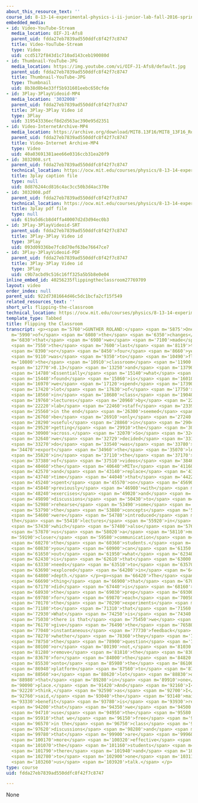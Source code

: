```yaml
---
about_this_resource_text: ''
course_id: 8-13-14-experimental-physics-i-ii-junior-lab-fall-2016-spring-2017
embedded_media:
- id: Video-YouTube-Stream
  media_location: OIF-J1-Afs8
  parent_uid: fdda27eb7839ad550ddfc8f42f7c8747
  title: Video-YouTube-Stream
  type: Video
  uid: ccd5172f843d1c710ad143ceb190080d
- id: Thumbnail-YouTube-JPG
  media_location: https://img.youtube.com/vi/OIF-J1-Afs8/default.jpg
  parent_uid: fdda27eb7839ad550ddfc8f42f7c8747
  title: Thumbnail-YouTube-JPG
  type: Thumbnail
  uid: 8b38d0b4e33ff5b931601eebc650cfde
- id: 3Play-3PlayVideoid-MP4
  media_location: '3032008'
  parent_uid: fdda27eb7839ad550ddfc8f42f7c8747
  title: 3Play-3Play Video id
  type: 3Play
  uid: 319543336ecf8d2d563ac390e95d2351
- id: Video-InternetArchive-MP4
  media_location: https://archive.org/download/MIT8.13F16/MIT8_13F16_Roland_Flipping_the_Classroom_300k.mp4
  parent_uid: fdda27eb7839ad550ddfc8f42f7c8747
  title: Video-Internet Archive-MP4
  type: Video
  uid: 40a03691381aee66e0316ccb31ea20f9
- id: 3032008.srt
  parent_uid: fdda27eb7839ad550ddfc8f42f7c8747
  technical_location: https://ocw.mit.edu/courses/physics/8-13-14-experimental-physics-i-ii-junior-lab-fall-2016-spring-2017/instructor-insights/prof.-gunther-rolands-insights/flipping-the-classroom/3032008.srt
  title: 3play caption file
  type: null
  uid: 8d876244cd816c4ac3cc50b3d4ac370e
- id: 3032008.pdf
  parent_uid: fdda27eb7839ad550ddfc8f42f7c8747
  technical_location: https://ocw.mit.edu/courses/physics/8-13-14-experimental-physics-i-ii-junior-lab-fall-2016-spring-2017/instructor-insights/prof.-gunther-rolands-insights/flipping-the-classroom/3032008.pdf
  title: 3play pdf file
  type: null
  uid: 619a5d6cb8d4ffa40007d2d3d94ec0b3
- id: 3Play-3PlayVideoid-SRT
  parent_uid: fdda27eb7839ad550ddfc8f42f7c8747
  title: 3Play-3Play Video id
  type: 3Play
  uid: 093d09336be7fc8d70ef63be76647ce7
- id: 3Play-3PlayVideoid-PDF
  parent_uid: fdda27eb7839ad550ddfc8f42f7c8747
  title: 3Play-3Play Video id
  type: 3Play
  uid: c9b7acbd9c516c16ff325a5b5b8e0e04
inline_embed_id: 40256235flippingtheclassroom27769709
layout: video
order_index: null
parent_uid: 922d7381664d46c5dc1bcfa2cf15f549
related_resources_text: ''
short_url: flipping-the-classroom
technical_location: https://ocw.mit.edu/courses/physics/8-13-14-experimental-physics-i-ii-junior-lab-fall-2016-spring-2017/instructor-insights/prof.-gunther-rolands-insights/flipping-the-classroom
template_type: Tabbed
title: Flipping the Classroom
transcript: <p><span m='5760'>GUNTHER ROLAND:</span> <span m='5875'>One</span> <span
  m='5990'>of</span> <span m='6080'>the</span> <span m='6350'>changes</span> <span
  m='6830'>that</span> <span m='6980'>we</span> <span m='7100'>made</span> <span m='7400'>over</span>
  <span m='7550'>the</span> <span m='7600'>last</span> <span m='8119'>three</span>
  <span m='8390'>or</span> <span m='8450'>four</span> <span m='8660'>years</span>
  <span m='9110'>was</span> <span m='9350'>to</span> <span m='10490'>flip</span> <span
  m='10800'>the</span> <span m='10910'>classroom</span> <span m='11900'>in</span>
  <span m='12770'>8.13</span> <span m='13250'>and</span> <span m='13790'>8.14.</span>
  <span m='14780'>Essentially</span> <span m='15140'>what</span> <span m='15320'>we</span>
  <span m='15440'>found</span> <span m='15860'>is</span> <span m='16010'>that</span>
  <span m='16970'>we</span> <span m='17120'>spend</span> <span m='17390'>a</span>
  <span m='17420'>lot</span> <span m='17630'>of</span> <span m='17750'>time</span>
  <span m='18560'>in</span> <span m='18680'>class</span> <span m='19040'>with</span>
  <span m='19760'>lectures</span> <span m='20960'>by</span> <span m='22100'>the</span>
  <span m='22220'>lab</span> <span m='22460'>staff</span> <span m='23390'>which</span>
  <span m='25560'>in the end</span> <span m='26300'>seemed</span> <span m='26660'>to</span>
  <span m='26760'>be</span> <span m='26910'>only</span> <span m='27240'>moderately</span>
  <span m='28290'>useful</span> <span m='28860'>in</span> <span m='29040'>really</span>
  <span m='29520'>getting</span> <span m='29910'>the</span> <span m='30000'>material</span>
  <span m='30900'>across.</span> <span m='32070'>So</span> <span m='32450'>what</span>
  <span m='32640'>we</span> <span m='32729'>decided</span> <span m='33150'>to</span>
  <span m='33270'>do</span> <span m='33540'>was</span> <span m='33780'>to</span> <span
  m='34470'>export</span> <span m='34960'>the</span> <span m='35070'>lectures</span>
  <span m='35820'>in</span> <span m='37110'>the</span> <span m='37170'>form</span>
  <span m='37380'>of</span> <span m='37510'>videos</span> <span m='38460'>to</span>
  <span m='40460'>the</span> <span m='40640'>MITx</span> <span m='41160'>platform</span>
  <span m='42570'>and</span> <span m='43140'>replace</span> <span m='43630'>the</span>
  <span m='43740'>time</span> <span m='44040'>that</span> <span m='44220'>we</span>
  <span m='45240'>spent</span> <span m='45570'>on</span> <span m='45690'>that</span>
  <span m='45840'>previously</span> <span m='46980'>with</span> <span m='47790'>in-class</span>
  <span m='48240'>exercises</span> <span m='49020'>and</span> <span m='49550'>class</span>
  <span m='49890'>discussions</span> <span m='50430'>to</span> <span m='50580'>really</span>
  <span m='52980'>rehearse</span> <span m='53490'>some</span> <span m='53700'>of</span>
  <span m='53790'>the</span> <span m='53880'>concepts</span> <span m='54420'>that</span>
  <span m='54600'>were</span> <span m='54780'>introduced</span> <span m='55230'>in
  the</span> <span m='55410'>lectures</span> <span m='55920'>in</span> <span m='56250'>class,</span>
  <span m='57430'>which</span> <span m='57480'>also</span> <span m='57660'>gives</span>
  <span m='57870'>us</span> <span m='58020'>a</span> <span m='58110'>much</span> <span
  m='59190'>closer</span> <span m='59580'>communication</span> <span m='60150'>with</span>
  <span m='60270'>the</span> <span m='60360'>students.</span> <span m='60720'>And</span>
  <span m='60830'>you</span> <span m='60900'>can</span> <span m='61350'>find</span>
  <span m='61650'>out</span> <span m='61950'>what</span> <span m='62340'>it</span>
  <span m='62430'>is</span> <span m='62610'>that</span> <span m='63000'>really</span>
  <span m='63330'>needs</span> <span m='63510'>to</span> <span m='63570'>be</span>
  <span m='63690'>explored</span> <span m='64200'>in</span> <span m='64620'>more</span>
  <span m='64800'>depth.</span> </p><p><span m='66420'>The</span> <span m='66510'>other</span>
  <span m='66690'>thing</span> <span m='66900'>that</span> <span m='67050'>we</span>
  <span m='67170'>did</span> <span m='67440'>is</span> <span m='68160'>move</span>
  <span m='68930'>the</span> <span m='69030'>prep</span> <span m='69300'>questions</span>
  <span m='69780'>for</span> <span m='69870'>each</span> <span m='70050'>of</span>
  <span m='70170'>the</span> <span m='70290'>experiments</span> <span m='70790'>also</span>
  <span m='71180'>to</span> <span m='71310'>that</span> <span m='71560'>platform.</span>
  <span m='72930'>What</span> <span m='74250'>is</span> <span m='74340'>important</span>
  <span m='75030'>there is that</span> <span m='75450'>we</span> <span m='75570'>can</span>
  <span m='76170'>give</span> <span m='76490'>the</span> <span m='76580'>students</span>
  <span m='77040'>instantaneous</span> <span m='77730'>feedback</span> <span m='78150'>on</span>
  <span m='78270'>whether</span> <span m='78360'>they</span> <span m='78600'>got</span>
  <span m='78750'>the</span> <span m='78900'>question</span> <span m='79830'>right</span>
  <span m='80100'>or</span> <span m='80190'>not,</span> <span m='81030'>and</span>
  <span m='81280'>remove</span> <span m='81810'>the</span> <span m='83040'>manuals</span>
  <span m='83670'>for</span> <span m='84000'>the</span> <span m='84820'>labs</span>
  <span m='85530'>onto</span> <span m='85980'>the</span> <span m='86100'>same</span>
  <span m='86940'>platform</span> <span m='87560'>to</span> <span m='87720'>have</span>
  <span m='88560'>a</span> <span m='88620'>lot</span> <span m='88830'>of</span> <span
  m='88980'>that</span> <span m='89280'>in</span> <span m='89910'>one</span> <span
  m='90090'>place.</span> <span m='91420'>And</span> <span m='92160'>I</span> <span
  m='92220'>think,</span> <span m='92590'>as</span> <span m='92700'>I</span> <span
  m='92760'>said,</span> <span m='93040'>the</span> <span m='93140'>main</span> <span
  m='93330'>benefit</span> <span m='93780'>is</span> <span m='93930'>really</span>
  <span m='94200'>that</span> <span m='94350'>we</span> <span m='94500'>can</span>
  <span m='94710'>use</span> <span m='94950'>the</span> <span m='95580'>time</span>
  <span m='95910'>that we</span> <span m='96150'>free</span> <span m='96420'>up</span>
  <span m='96570'>in the</span> <span m='96750'>class</span> <span m='97300'>for</span>
  <span m='97620'>discussions</span> <span m='98280'>and</span> <span m='98700'>exercises</span>
  <span m='99780'>that</span> <span m='99900'>are</span> <span m='99960'>much</span>
  <span m='100170'>more</span> <span m='100320'>effective</span> <span m='100810'>than</span>
  <span m='101070'>the</span> <span m='101160'>students</span> <span m='101460'>sitting</span>
  <span m='101790'>there</span> <span m='101940'>and</span> <span m='102420'>listening</span>
  <span m='102780'>to</span> <span m='102900'>one</span> <span m='103110'>of</span>
  <span m='103260'>us</span> <span m='103920'>talk.</span> </p>
type: course
uid: fdda27eb7839ad550ddfc8f42f7c8747

---
```

None